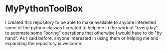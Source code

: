 # MyPythonToolBox
I created this repository to be able to make available to anyone interested some of the python classes I created to help me in the work of "everyday" to automate some "boring" operations that otherwise I would have to do "by hand". As I said before, anyone interested in using them or helping me and expanding the repository is welcome.
